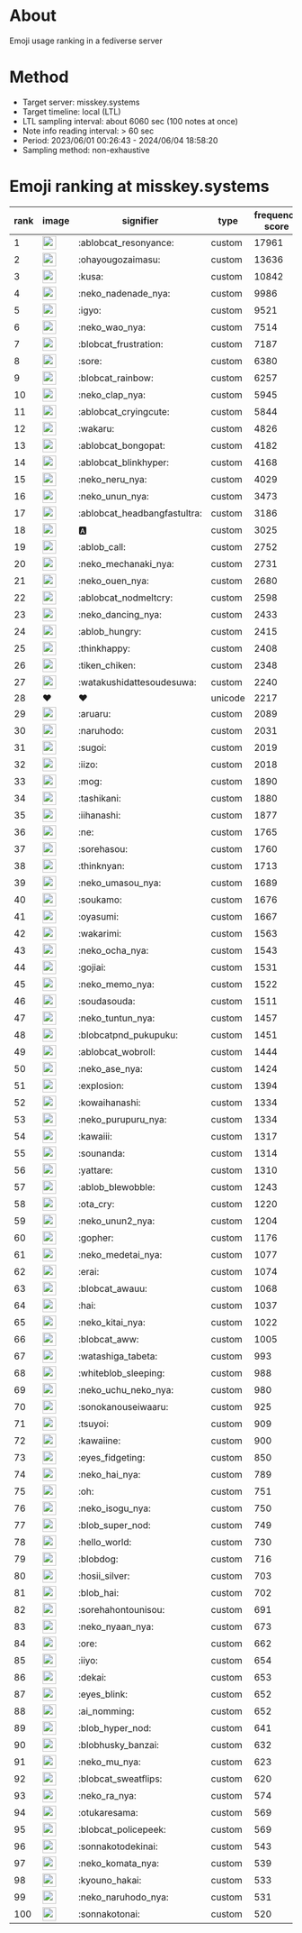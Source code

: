 # About
Emoji usage ranking in a fediverse server

# Method
- Target server: misskey.systems
- Target timeline: local (LTL)
- LTL sampling interval: about 6060 sec (100 notes at once)
- Note info reading interval: > 60 sec
- Period: 2023/06/01 00:26:43 - 2024/06/04 18:58:20 
- Sampling method: non-exhaustive

# Emoji ranking at misskey.systems

|rank|image|signifier|type|frequency score|
|----|----|----|----|----|
|1|<img height="24" src="https://misskey.systems/emoji/ablobcat_resonyance.webp">|:ablobcat_resonyance:|custom|17961|
|2|<img height="24" src="https://misskey.systems/emoji/ohayougozaimasu.webp">|:ohayougozaimasu:|custom|13636|
|3|<img height="24" src="https://misskey.systems/emoji/kusa.webp">|:kusa:|custom|10842|
|4|<img height="24" src="https://misskey.systems/emoji/neko_nadenade_nya.webp">|:neko_nadenade_nya:|custom|9986|
|5|<img height="24" src="https://misskey.systems/emoji/igyo.webp">|:igyo:|custom|9521|
|6|<img height="24" src="https://misskey.systems/emoji/neko_wao_nya.webp">|:neko_wao_nya:|custom|7514|
|7|<img height="24" src="https://misskey.systems/emoji/blobcat_frustration.webp">|:blobcat_frustration:|custom|7187|
|8|<img height="24" src="https://misskey.systems/emoji/sore.webp">|:sore:|custom|6380|
|9|<img height="24" src="https://misskey.systems/emoji/blobcat_rainbow.webp">|:blobcat_rainbow:|custom|6257|
|10|<img height="24" src="https://misskey.systems/emoji/neko_clap_nya.webp">|:neko_clap_nya:|custom|5945|
|11|<img height="24" src="https://misskey.systems/emoji/ablobcat_cryingcute.webp">|:ablobcat_cryingcute:|custom|5844|
|12|<img height="24" src="https://misskey.systems/emoji/wakaru.webp">|:wakaru:|custom|4826|
|13|<img height="24" src="https://misskey.systems/emoji/ablobcat_bongopat.webp">|:ablobcat_bongopat:|custom|4182|
|14|<img height="24" src="https://misskey.systems/emoji/ablobcat_blinkhyper.webp">|:ablobcat_blinkhyper:|custom|4168|
|15|<img height="24" src="https://misskey.systems/emoji/neko_neru_nya.webp">|:neko_neru_nya:|custom|4029|
|16|<img height="24" src="https://misskey.systems/emoji/neko_unun_nya.webp">|:neko_unun_nya:|custom|3473|
|17|<img height="24" src="https://misskey.systems/emoji/ablobcat_headbangfastultra.webp">|:ablobcat_headbangfastultra:|custom|3186|
|18|<img height="24" src="https://misskey.systems/emoji/a.webp">|:a:|custom|3025|
|19|<img height="24" src="https://misskey.systems/emoji/ablob_call.webp">|:ablob_call:|custom|2752|
|20|<img height="24" src="https://misskey.systems/emoji/neko_mechanaki_nya.webp">|:neko_mechanaki_nya:|custom|2731|
|21|<img height="24" src="https://misskey.systems/emoji/neko_ouen_nya.webp">|:neko_ouen_nya:|custom|2680|
|22|<img height="24" src="https://misskey.systems/emoji/ablobcat_nodmeltcry.webp">|:ablobcat_nodmeltcry:|custom|2598|
|23|<img height="24" src="https://misskey.systems/emoji/neko_dancing_nya.webp">|:neko_dancing_nya:|custom|2433|
|24|<img height="24" src="https://misskey.systems/emoji/ablob_hungry.webp">|:ablob_hungry:|custom|2415|
|25|<img height="24" src="https://misskey.systems/emoji/thinkhappy.webp">|:thinkhappy:|custom|2408|
|26|<img height="24" src="https://misskey.systems/emoji/tiken_chiken.webp">|:tiken_chiken:|custom|2348|
|27|<img height="24" src="https://misskey.systems/emoji/watakushidattesoudesuwa.webp">|:watakushidattesoudesuwa:|custom|2240|
|28|❤|❤|unicode|2217|
|29|<img height="24" src="https://misskey.systems/emoji/aruaru.webp">|:aruaru:|custom|2089|
|30|<img height="24" src="https://misskey.systems/emoji/naruhodo.webp">|:naruhodo:|custom|2031|
|31|<img height="24" src="https://misskey.systems/emoji/sugoi.webp">|:sugoi:|custom|2019|
|32|<img height="24" src="https://misskey.systems/emoji/iizo.webp">|:iizo:|custom|2018|
|33|<img height="24" src="https://misskey.systems/emoji/mog.webp">|:mog:|custom|1890|
|34|<img height="24" src="https://misskey.systems/emoji/tashikani.webp">|:tashikani:|custom|1880|
|35|<img height="24" src="https://misskey.systems/emoji/iihanashi.webp">|:iihanashi:|custom|1877|
|36|<img height="24" src="https://misskey.systems/emoji/ne.webp">|:ne:|custom|1765|
|37|<img height="24" src="https://misskey.systems/emoji/sorehasou.webp">|:sorehasou:|custom|1760|
|38|<img height="24" src="https://misskey.systems/emoji/thinknyan.webp">|:thinknyan:|custom|1713|
|39|<img height="24" src="https://misskey.systems/emoji/neko_umasou_nya.webp">|:neko_umasou_nya:|custom|1689|
|40|<img height="24" src="https://misskey.systems/emoji/soukamo.webp">|:soukamo:|custom|1676|
|41|<img height="24" src="https://misskey.systems/emoji/oyasumi.webp">|:oyasumi:|custom|1667|
|42|<img height="24" src="https://misskey.systems/emoji/wakarimi.webp">|:wakarimi:|custom|1563|
|43|<img height="24" src="https://misskey.systems/emoji/neko_ocha_nya.webp">|:neko_ocha_nya:|custom|1543|
|44|<img height="24" src="https://misskey.systems/emoji/gojiai.webp">|:gojiai:|custom|1531|
|45|<img height="24" src="https://misskey.systems/emoji/neko_memo_nya.webp">|:neko_memo_nya:|custom|1522|
|46|<img height="24" src="https://misskey.systems/emoji/soudasouda.webp">|:soudasouda:|custom|1511|
|47|<img height="24" src="https://misskey.systems/emoji/neko_tuntun_nya.webp">|:neko_tuntun_nya:|custom|1457|
|48|<img height="24" src="https://misskey.systems/emoji/blobcatpnd_pukupuku.webp">|:blobcatpnd_pukupuku:|custom|1451|
|49|<img height="24" src="https://misskey.systems/emoji/ablobcat_wobroll.webp">|:ablobcat_wobroll:|custom|1444|
|50|<img height="24" src="https://misskey.systems/emoji/neko_ase_nya.webp">|:neko_ase_nya:|custom|1424|
|51|<img height="24" src="https://misskey.systems/emoji/explosion.webp">|:explosion:|custom|1394|
|52|<img height="24" src="https://misskey.systems/emoji/kowaihanashi.webp">|:kowaihanashi:|custom|1334|
|53|<img height="24" src="https://misskey.systems/emoji/neko_purupuru_nya.webp">|:neko_purupuru_nya:|custom|1334|
|54|<img height="24" src="https://misskey.systems/emoji/kawaiii.webp">|:kawaiii:|custom|1317|
|55|<img height="24" src="https://misskey.systems/emoji/sounanda.webp">|:sounanda:|custom|1314|
|56|<img height="24" src="https://misskey.systems/emoji/yattare.webp">|:yattare:|custom|1310|
|57|<img height="24" src="https://misskey.systems/emoji/ablob_blewobble.webp">|:ablob_blewobble:|custom|1243|
|58|<img height="24" src="https://misskey.systems/emoji/ota_cry.webp">|:ota_cry:|custom|1220|
|59|<img height="24" src="https://misskey.systems/emoji/neko_unun2_nya.webp">|:neko_unun2_nya:|custom|1204|
|60|<img height="24" src="https://misskey.systems/emoji/gopher.webp">|:gopher:|custom|1176|
|61|<img height="24" src="https://misskey.systems/emoji/neko_medetai_nya.webp">|:neko_medetai_nya:|custom|1077|
|62|<img height="24" src="https://misskey.systems/emoji/erai.webp">|:erai:|custom|1074|
|63|<img height="24" src="https://misskey.systems/emoji/blobcat_awauu.webp">|:blobcat_awauu:|custom|1068|
|64|<img height="24" src="https://misskey.systems/emoji/hai.webp">|:hai:|custom|1037|
|65|<img height="24" src="https://misskey.systems/emoji/neko_kitai_nya.webp">|:neko_kitai_nya:|custom|1022|
|66|<img height="24" src="https://misskey.systems/emoji/blobcat_aww.webp">|:blobcat_aww:|custom|1005|
|67|<img height="24" src="https://misskey.systems/emoji/watashiga_tabeta.webp">|:watashiga_tabeta:|custom|993|
|68|<img height="24" src="https://misskey.systems/emoji/whiteblob_sleeping.webp">|:whiteblob_sleeping:|custom|988|
|69|<img height="24" src="https://misskey.systems/emoji/neko_uchu_neko_nya.webp">|:neko_uchu_neko_nya:|custom|980|
|70|<img height="24" src="https://misskey.systems/emoji/sonokanouseiwaaru.webp">|:sonokanouseiwaaru:|custom|925|
|71|<img height="24" src="https://misskey.systems/emoji/tsuyoi.webp">|:tsuyoi:|custom|909|
|72|<img height="24" src="https://misskey.systems/emoji/kawaiine.webp">|:kawaiine:|custom|900|
|73|<img height="24" src="https://misskey.systems/emoji/eyes_fidgeting.webp">|:eyes_fidgeting:|custom|850|
|74|<img height="24" src="https://misskey.systems/emoji/neko_hai_nya.webp">|:neko_hai_nya:|custom|789|
|75|<img height="24" src="https://misskey.systems/emoji/oh.webp">|:oh:|custom|751|
|76|<img height="24" src="https://misskey.systems/emoji/neko_isogu_nya.webp">|:neko_isogu_nya:|custom|750|
|77|<img height="24" src="https://misskey.systems/emoji/blob_super_nod.webp">|:blob_super_nod:|custom|749|
|78|<img height="24" src="https://misskey.systems/emoji/hello_world.webp">|:hello_world:|custom|730|
|79|<img height="24" src="https://misskey.systems/emoji/blobdog.webp">|:blobdog:|custom|716|
|80|<img height="24" src="https://misskey.systems/emoji/hosii_silver.webp">|:hosii_silver:|custom|703|
|81|<img height="24" src="https://misskey.systems/emoji/blob_hai.webp">|:blob_hai:|custom|702|
|82|<img height="24" src="https://misskey.systems/emoji/sorehahontounisou.webp">|:sorehahontounisou:|custom|691|
|83|<img height="24" src="https://misskey.systems/emoji/neko_nyaan_nya.webp">|:neko_nyaan_nya:|custom|673|
|84|<img height="24" src="https://misskey.systems/emoji/ore.webp">|:ore:|custom|662|
|85|<img height="24" src="https://misskey.systems/emoji/iiyo.webp">|:iiyo:|custom|654|
|86|<img height="24" src="https://misskey.systems/emoji/dekai.webp">|:dekai:|custom|653|
|87|<img height="24" src="https://misskey.systems/emoji/eyes_blink.webp">|:eyes_blink:|custom|652|
|88|<img height="24" src="https://misskey.systems/emoji/ai_nomming.webp">|:ai_nomming:|custom|652|
|89|<img height="24" src="https://misskey.systems/emoji/blob_hyper_nod.webp">|:blob_hyper_nod:|custom|641|
|90|<img height="24" src="https://misskey.systems/emoji/blobhusky_banzai.webp">|:blobhusky_banzai:|custom|632|
|91|<img height="24" src="https://misskey.systems/emoji/neko_mu_nya.webp">|:neko_mu_nya:|custom|623|
|92|<img height="24" src="https://misskey.systems/emoji/blobcat_sweatflips.webp">|:blobcat_sweatflips:|custom|620|
|93|<img height="24" src="https://misskey.systems/emoji/neko_ra_nya.webp">|:neko_ra_nya:|custom|574|
|94|<img height="24" src="https://misskey.systems/emoji/otukaresama.webp">|:otukaresama:|custom|569|
|95|<img height="24" src="https://misskey.systems/emoji/blobcat_policepeek.webp">|:blobcat_policepeek:|custom|569|
|96|<img height="24" src="https://misskey.systems/emoji/sonnakotodekinai.webp">|:sonnakotodekinai:|custom|543|
|97|<img height="24" src="https://misskey.systems/emoji/neko_komata_nya.webp">|:neko_komata_nya:|custom|539|
|98|<img height="24" src="https://misskey.systems/emoji/kyouno_hakai.webp">|:kyouno_hakai:|custom|533|
|99|<img height="24" src="https://misskey.systems/emoji/neko_naruhodo_nya.webp">|:neko_naruhodo_nya:|custom|531|
|100|<img height="24" src="https://misskey.systems/emoji/sonnakotonai.webp">|:sonnakotonai:|custom|520|
